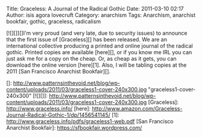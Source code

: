 Title: Graceless: A Journal of the Radical Gothic
Date: 2011-03-10 02:17
Author: isis agora lovecruft
Category: anarchism
Tags: Anarchism, anarchist bookfair, gothic, graceless, radicalism

[![][]][]I'm very proud (and very late, due to security issues) to
announce that the first issue of [Graceless][] has been released. We are
an international collective producing a printed and online journal of
the radical gothic. Printed copies are available [here][], or if you
know me IRL you can just ask me for a copy on the cheap. Or, as cheap as
it gets, you can download the online version [here][1]. Also, I will be
tabling copies at the 2011 [San Francisco Anarchist Bookfair][].

  []: http://www.patternsinthevoid.net/blog/wp-content/uploads/2011/03/graceless1-cover-240x300.jpg
    "graceless1-cover-240x300"
  [![][]]: http://www.patternsinthevoid.net/blog/wp-content/uploads/2011/03/graceless1-cover-240x300.jpg
  [Graceless]: http://www.graceless.info/
  [here]: http://www.amazon.com/Graceless-Journal-Radical-Gothic-1/dp/1456541145/
  [1]: http://www.graceless.info/pdfs/graceless1-web.pdf
  [San Francisco Anarchist Bookfair]: https://sfbookfair.wordpress.com/
